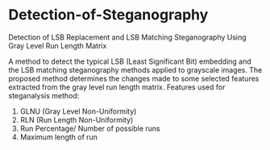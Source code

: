 # Detection-of-Steganography
Detection of LSB Replacement and LSB Matching Steganography Using Gray Level Run Length Matrix
<p>
A method to detect the typical LSB (Least Significant Bit) embedding and the LSB matching steganography methods applied to grayscale images. The proposed method determines the changes made to some selected features extracted from the gray level run length matrix.
Features used for steganalysis method:
</p>
<ol type="1">
<li>GLNU (Gray Level Non-Uniformity)</li>
<li>RLN (Run Length Non-Uniformity)</li>
<li>Run Percentage/ Number of possible runs</li>
<li>Maximum length of run</li>
</ol>
